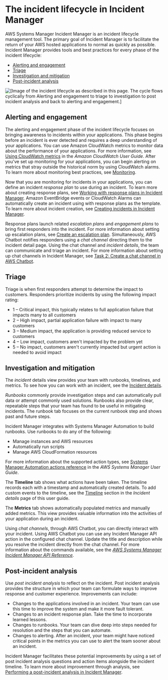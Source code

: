 # The incident lifecycle in Incident Manager<a name="incident-lifecycle"></a>

AWS Systems Manager Incident Manager is an incident lifecycle management tool\. The primary goal of Incident Manager is to facilitate the return of your AWS hosted applications to normal as quickly as possible\. Incident Manager provides tools and best practices for every phase of the incident lifecycle:
+ [Alerting and engagement](#alerting-engagement)
+ [Triage](#triage)
+ [Investigation and mitigation](#investigation-mitigation)
+ [Post\-incident analysis](#lifecycle-post-incident-analysis)

![\[Image of the incident lifecycle as described in this page. The cycle flows cyclically from Alerting and engagement to triage to investigation to post incident analysis and back to alerting and engagement.\]](http://docs.aws.amazon.com/incident-manager/latest/userguide/images/incident-lifecycle.png)

## Alerting and engagement<a name="alerting-engagement"></a>

The alerting and engagement phase of the incident lifecycle focuses on bringing awareness to incidents within your applications\. This phase begins before an incident is ever detected and requires a deep understanding of your applications\. You can use Amazon CloudWatch metrics to monitor data about the performance of your applications\. For more information, see [Using CloudWatch metrics](https://docs.aws.amazon.com/AmazonCloudWatch/latest/monitoring/working_with_metrics.html) in the *Amazon CloudWatch User Guide*\. After you've set up monitoring for your applications, you can begin alerting on metrics that stray outside the historical norm by using CloudWatch alarms\. To learn more about monitoring best practices, see [Monitoring](incident-response.md#incident-response-monitoring)\.

Now that you are monitoring for incidents in your applications, you can define an incident *response plan* to use during an incident\. To learn more about creating response plans, see [Working with response plans in Incident Manager](response-plans.md)\. Amazon EventBridge events or CloudWatch Alarms can automatically create an incident using with response plans as the template\. To learn more about incident creation, see [Creating incidents in Incident Manager](incident-creation.md)\.

Response plans launch related *escalation plans* and *engagement plans* to bring first responders into the incident\. For more information about setting up escalation plans, see [Create an escalation plan](escalation.md#escalation-create)\. Simultaneously, AWS Chatbot notifies responders using a *chat channel* directing them to the incident detail page\. Using the chat channel and *incident details*, the team can communicate and triage an incident\. For more information about setting up chat channels in Incident Manager, see [Task 2: Create a chat channel in AWS Chatbot](chat.md#chat-create)\.

## Triage<a name="triage"></a>

Triage is when first responders attempt to determine the impact to customers\. Responders prioritize incidents by using the following impact rating:
+ 1 – Critical impact, this typically relates to full application failure that impacts many to all customers
+ 2 – High impact, partial application failure with impact to many customers
+ 3 – Medium impact, the application is providing reduced service to customers
+ 4 – Low impact, customers aren't impacted by the problem yet
+ 5 – No impact, customers aren't currently impacted but urgent action is needed to avoid impact

## Investigation and mitigation<a name="investigation-mitigation"></a>

The *incident* details view provides your team with runbooks, timelines, and metrics\. To see how you can work with an incident, see the [Incident details](tracking-details.md)\.

*Runbooks* commonly provide investigation steps and can automatically pull data or attempt commonly used solutions\. Runbooks also provide clear, repeatable steps that your team has found to be useful in mitigating incidents\. The runbook tab focuses on the current runbook step and shows past and future steps\.

Incident Manager integrates with Systems Manager Automation to build runbooks\. Use runbooks to do any of the following:
+ Manage instances and AWS resources
+ Automatically run scripts
+ Manage AWS CloudFormation resources

For more information about the supported action types, see [Systems Manager Automation actions reference](https://docs.aws.amazon.com/systems-manager/latest/userguide/automation-actions.html) in the *AWS Systems Manager User Guide*\.

The **Timeline** tab shows what actions have been taken\. The timeline records each with a timestamp and automatically created details\. To add custom events to the timeline, see the [Timeline](tracking-details.md#tracking-details-timeline) section in the *Incident details* page of this user guide\.

The **Metrics** tab shows automatically populated metrics and manually added metrics\. This view provides valuable information into the activities of your application during an incident\.

Using *chat channels*, through AWS Chatbot, you can directly interact with your incident\. Using AWS Chatbot you can use any Incident Manager API action in the configured chat channel\. Update the title and description while you resolve the incident directly from the chat channel\. For more information about the commands available, see the *[AWS Systems Manager Incident Manager API Reference](https://docs.aws.amazon.com/incident-manager/latest/APIReference/Welcome.html)*\.

## Post\-incident analysis<a name="lifecycle-post-incident-analysis"></a>

Use *post incident analysis* to reflect on the incident\. Post incident analysis provides the structure in which your team can formulate ways to improve response and customer experience\. Improvements can include:
+ Changes to the applications involved in an incident\. Your team can use this time to improve the system and make it more fault tolerant\.
+ Changes to an incident response plan\. Take the time to incorporate learned lessons\.
+ Changes to runbooks\. Your team can dive deep into steps needed for resolution and the steps that you can automate\. 
+ Changes to alerting\. After an incident, your team might have noticed critical points in the metrics you can use to alert the team sooner about an incident\. 

Incident Manager facilitates these potential improvements by using a set of post incident analysis questions and action items alongside the incident timeline\. To learn more about improvement through analysis, see [Performing a post\-incident analysis in Incident Manager](analysis.md)\.